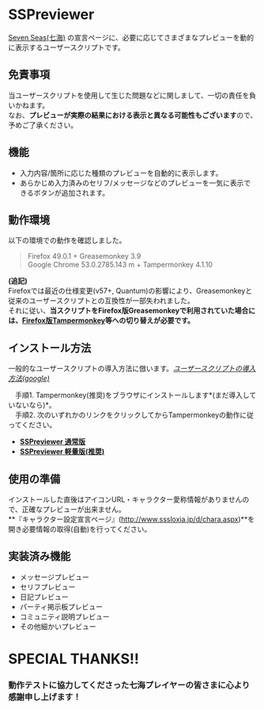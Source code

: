 # SSPreviewer
[Seven Seas(七海)](http://www.sssloxia.jp/index.html) の宣言ページに、必要に応じてさまざまなプレビューを動的に表示するユーザースクリプトです。
  
## 免責事項
当ユーザースクリプトを使用して生じた問題などに関しまして、一切の責任を負いかねます。  
なお、**プレビューが実際の結果における表示と異なる可能性もございます**ので、予めご了承ください。
  
## 機能
* 入力内容/箇所に応じた種類のプレビューを自動的に表示します。
* あらかじめ入力済みのセリフ/メッセージなどのプレビューを一気に表示できるボタンが追加されます。
  
## 動作環境
以下の環境での動作を確認しました。
> Firefox 49.0.1 + Greasemonkey 3.9  
> Google Chrome 53.0.2785.143 m + Tampermonkey 4.1.10  

**(追記)**  
Firefoxでは最近の仕様変更(v57+, Quantum)の影響により、Greasemonkeyと従来のユーザースクリプトとの互換性が一部失われました。  
それに従い、**当スクリプトをFirefox版Greasemonkeyで利用されていた場合には、[Firefox版Tampermonkey](https://addons.mozilla.org/ja/firefox/addon/tampermonkey/)等への切り替えが必要です。**  
  
## インストール方法
一般的なユーザースクリプトの導入方法に倣います。*[ユーザースクリプトの導入方法(google)](https://www.google.co.jp/search?q=%E3%83%A6%E3%83%BC%E3%82%B6%E3%83%BC%E3%82%B9%E3%82%AF%E3%83%AA%E3%83%97%E3%83%88+%E5%B0%8E%E5%85%A5%E6%96%B9%E6%B3%95&ie=UTF-8)*  

　手順1. Tampermonkey(推奨)をブラウザにインストールします*(まだ導入していないなら)*。  
　手順2. 次のいずれかのリンクをクリックしてからTampermonkeyの動作に従ってください。  
  
* **[SSPreviewer 通常版](https://github.com/pejuta/SSPreviewer/raw/master/SSPreviewer.user.js)**  
* **[SSPreviewer 軽量版(推奨)](https://github.com/pejuta/SSPreviewer/raw/master/SSPreviewer.min.user.js)**
  
## 使用の準備
インストールした直後はアイコンURL・キャラクター愛称情報がありませんので、正確なプレビューが出来ません。  
**『キャラクター設定宣言ページ』(http://www.sssloxia.jp/d/chara.aspx)**を開き必要情報の取得(自動)を行ってください。
  
## 実装済み機能
* メッセージプレビュー
* セリフプレビュー
* 日記プレビュー
* パーティ掲示板プレビュー
* コミュニティ説明プレビュー
* その他細かいプレビュー
  
# SPECIAL THANKS!!
### 動作テストに協力してくださった七海プレイヤーの皆さまに心より感謝申し上げます！
